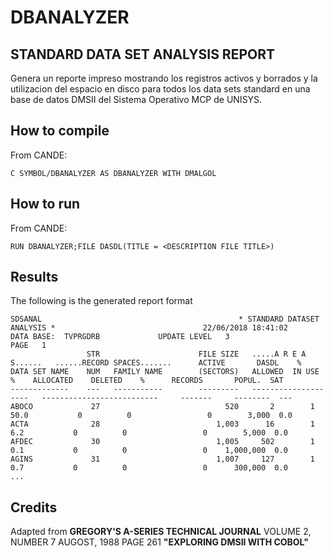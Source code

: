# DBANALYZER

## STANDARD DATA SET ANALYSIS REPORT

Genera un reporte impreso mostrando los registros activos y borrados y la utilizacion del espacio en disco para todos 
 los data sets standard en una base de datos DMSII del Sistema Operativo MCP de UNISYS.
 
## How to compile

From CANDE: 
```
C SYMBOL/DBANALYZER AS DBANALYZER WITH DMALGOL
```

## How to run

From CANDE:
```
RUN DBANALYZER;FILE DASDL(TITLE = <DESCRIPTION FILE TITLE>)
```

## Results
The following is the generated report format
```
SDSANAL                                            * STANDARD DATASET ANALYSIS *                                 22/06/2018 18:41:02 
DATA BASE:  TVPRGDRB             UPDATE LEVEL   3                                                                           PAGE   1 
                 STR                      FILE SIZE   .....A R E A S......   ......RECORD SPACES.......      ACTIVE       DASDL    % 
DATA SET NAME    NUM   FAMILY NAME        (SECTORS)   ALLOWED  IN USE   %    ALLOCATED    DELETED    %      RECORDS       POPUL.  SAT
-------------    ---   -----------        ---------   --------------------   --------------------------     -------     --------  ---
ABOCO             27                            520       2        1  50.0           0          0                 0        3,000  0.0
ACTA              28                          1,003      16        1   6.2           0          0                 0        5,000  0.0
AFDEC             30                          1,005     502        1   0.1           0          0                 0    1,000,000  0.0
AGINS             31                          1,007     127        1   0.7           0          0                 0      300,000  0.0
...
```

## Credits
Adapted from **GREGORY'S A-SERIES TECHNICAL JOURNAL**
VOLUME 2, NUMBER 7      AUGOST, 1988
PAGE 261  **"EXPLORING DMSII WITH COBOL"**
